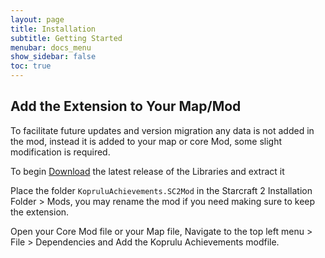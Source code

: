 ```yaml
---
layout: page
title: Installation
subtitle: Getting Started
menubar: docs_menu
show_sidebar: false
toc: true
---
```


## Add the Extension to Your Map/Mod

To facilitate future updates and version migration any data is not added in the mod, instead it is added to your map or core Mod, some slight modification is required.

To begin [Download](https://github.com/Ailoso/KopruluAchievements) the latest release of the Libraries and extract it

Place the folder `KopruluAchievements.SC2Mod` in the Starcraft 2 Installation Folder > Mods, you may rename the mod if you need making sure to keep the extension.

Open your Core Mod file or your Map file, Navigate to the top left menu > File > Dependencies and Add the Koprulu Achievements modfile.

